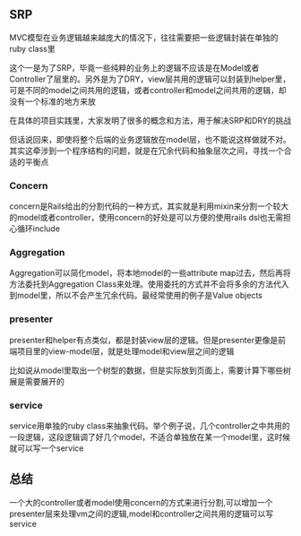 ## SRP
MVC模型在业务逻辑越来越庞大的情况下，往往需要把一些逻辑封装在单独的ruby class里

这个一是为了SRP，毕竟一些纯粹的业务上的逻辑不应该是在Model或者Controller了层里的。另外是为了DRY，view层共用的逻辑可以封装到helper里，可是不同的model之间共用的逻辑，或者controller和model之间共用的逻辑，却没有一个标准的地方来放

在具体的项目实践里，大家发明了很多的概念和方法，用于解决SRP和DRY的挑战

但话说回来，即使将整个后端的业务逻辑放在model层，也不能说这样做就不对。其实这牵涉到一个程序结构的问题，就是在冗余代码和抽象层次之间，寻找一个合适的平衡点

### Concern
concern是Rails给出的分割代码的一种方式，其实就是利用mixin来分割一个较大的model或者controller，使用concern的好处是可以方便的使用rails dsl也无需担心循环include

### Aggregation
Aggregation可以简化model，将本地model的一些attribute map过去，然后再将方法委托到Aggregation Class来处理。使用委托的方式并不会将多余的方法代入到model里，所以不会产生冗余代码。最经常使用的例子是Value objects

### presenter
presenter和helper有点类似，都是封装view层的逻辑。但是presenter更像是前端项目里的view-model层，就是处理model和view层之间的逻辑

比如说从model里取出一个树型的数据，但是实际放到页面上，需要计算下哪些树展是需要展开的

### service
service用单独的ruby class来抽象代码。举个例子说，几个controller之中共用的一段逻辑，这段逻辑调了好几个model，不适合单独放在某一个model里，这时候就可以写一个service

## 总结
一个大的controller或者model使用concern的方式来进行分割,可以增加一个presenter层来处理vm之间的逻辑,model和controller之间共用的逻辑可以写service
